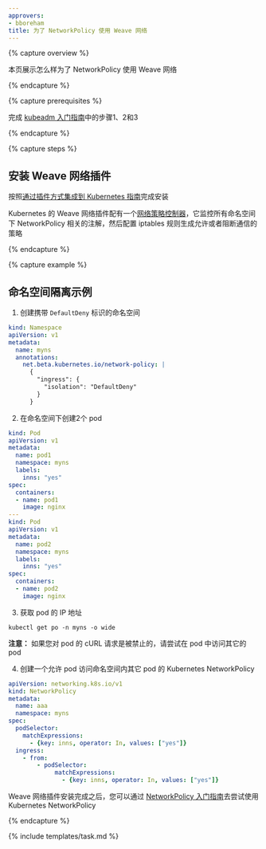 ```yaml
---
approvers:
- bboreham
title: 为了 NetworkPolicy 使用 Weave 网络
---
```


{% capture overview %}


本页展示怎么样为了 NetworkPolicy 使用 Weave 网络

{% endcapture %}

{% capture prerequisites %}


完成 [kubeadm 入门指南](/docs/getting-started-guides/kubeadm/)中的步骤1、2和3

{% endcapture %}

{% capture steps %}


## 安装 Weave 网络插件


按照[通过插件方式集成到 Kubernetes 指南](https://www.weave.works/docs/net/latest/kube-addon/)完成安装


Kubernetes 的 Weave 网络插件配有一个[网络策略控制器](https://www.weave.works/docs/net/latest/kube-addon/#npc)，它监控所有命名空间下 NetworkPolicy 相关的注解，然后配置 iptables 规则生成允许或者阻断通信的策略

{% endcapture %}

{% capture example %}


## 命名空间隔离示例


1. 创建携带 `DefaultDeny` 标识的命名空间

```yaml
kind: Namespace
apiVersion: v1
metadata:
  name: myns
  annotations:
    net.beta.kubernetes.io/network-policy: |
      {
        "ingress": {
          "isolation": "DefaultDeny"
        }
      }
```


2. 在命名空间下创建2个 pod

```yaml
kind: Pod
apiVersion: v1
metadata:
  name: pod1
  namespace: myns
  labels:
    inns: "yes"
spec:
  containers:
  - name: pod1
    image: nginx
---
kind: Pod
apiVersion: v1
metadata:
  name: pod2
  namespace: myns
  labels:
    inns: "yes"
spec:
  containers:
  - name: pod2
    image: nginx
```


3. 获取 pod 的 IP 地址

```shell
kubectl get po -n myns -o wide
```

**注意：** 如果您对 pod 的 cURL 请求是被禁止的，请尝试在 pod 中访问其它的 pod


4. 创建一个允许 pod 访问命名空间内其它 pod 的 Kubernetes NetworkPolicy

```yaml
apiVersion: networking.k8s.io/v1
kind: NetworkPolicy
metadata:
  name: aaa
  namespace: myns
spec:
  podSelector:
    matchExpressions:
      - {key: inns, operator: In, values: ["yes"]}
  ingress:
    - from:
        - podSelector:
             matchExpressions:
               - {key: inns, operator: In, values: ["yes"]}
```

Weave 网络插件安装完成之后，您可以通过 [NetworkPolicy 入门指南](/docs/getting-started-guides/network-policy/walkthrough)去尝试使用 Kubernetes NetworkPolicy

{% endcapture %}

{% include templates/task.md %}
